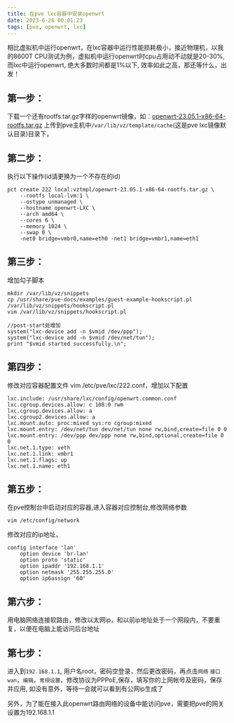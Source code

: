 ```yaml
---
title: 在pve lxc容器中安装openwrt
date: 2023-6-28 00:01:23
tags: [pve, openwrt, lxc]
---
```


相比虚拟机中运行openwrt，在lxc容器中运行性能损耗极小，接近物理机，以我的8600T CPU测试为例，虚拟机中运行openwrt时cpu占用动不动就是20-30%, 而lxc中运行openwrt, 绝大多数时间都是1%以下, 效率如此之高，那还等什么，出发！

## 第一步：

下载一个还有rootfs.tar.gz字样的openwrt镜像，如：[openwrt-23.05.1-x86-64-rootfs.tar.gz](https://mirrors.qvq.net.cn/openwrt/releases/23.05.1/targets/x86/64/openwrt-23.05.1-x86-64-rootfs.tar.gz)
上传到pve主机中`/var/lib/vz/template/cache`(这是pve lxc镜像默认目录)目录下，


## 第二步：
执行以下操作(id请更换为一个不存在的id)

```shell
pct create 222 local:vztmpl/openwrt-23.05.1-x86-64-rootfs.tar.gz \
	--rootfs local-lvm:1 \
	--ostype unmanaged \
	--hostname openwrt-LXC \
	--arch amd64 \
	--cores 6 \
	--memory 1024 \
	--swap 0 \
	-net0 bridge=vmbr0,name=eth0 -net1 bridge=vmbr1,name=eth1   
```

## 第三步：
增加勾子脚本
```shell
mkdir /var/lib/vz/snippets
cp /usr/share/pve-docs/examples/guest-example-hookscript.pl /var/lib/vz/snippets/hookscript.pl
vim /var/lib/vz/snippets/hookscript.pl

//post-start处增加
system("lxc-device add -n $vmid /dev/ppp");
system("lxc-device add -n $vmid /dev/net/tun");
print "$vmid started successfully.\n";
```
## 第四步：
修改对应容器配置文件
vim /etc/pve/lxc/222.conf，增加以下配置

```shell
lxc.include: /usr/share/lxc/config/openwrt.common.conf
lxc.cgroup.devices.allow: c 108:0 rwm
lxc.cgroup.devices.allow: a
lxc.cgroup2.devices.allow: a
lxc.mount.auto: proc:mixed sys:ro cgroup:mixed
lxc.mount.entry: /dev/net/tun dev/net/tun none rw,bind,create=file 0 0
lxc.mount.entry: /dev/ppp dev/ppp none rw,bind,optional,create=file 0 0
lxc.net.1.type: veth
lxc.net.1.link: vmbr1
lxc.net.1.flags: up
lxc.net.1.name: eth1
```

## 第五步：
在pve控制台中启动对应的容器,进入容器对应控制台,修改网络参数

```shell
vim /etc/config/network
```

修改对应的ip地址，
```shell
config interface 'lan'
	option device 'br-lan'
	option proto 'static'
	option ipaddr '192.168.1.1'
	option netmask '255.255.255.0'
	option ip6assign '60'

```

## 第六步：

用电脑网络连接软路由，修改以太网ip，和以前ip地址处于一个网段内，不要重复，以便在电脑上能访问后台地址


## 第七步：

进入到`192.168.1.1`, 用户名root，密码空登录，然后更改密码，再点击`网络` `接口` `wan`，`编辑`，`常规设置`，修改协议为PPPoE,保存，填写你的上网帐号及密码，保存并应用,
如没有意外，等待一会就可以看到有公网ip生成了


另外，为了能在接入此openwrt路由网络的设备中能访问pve，需要把pve的网关设置为192.168.1.1
